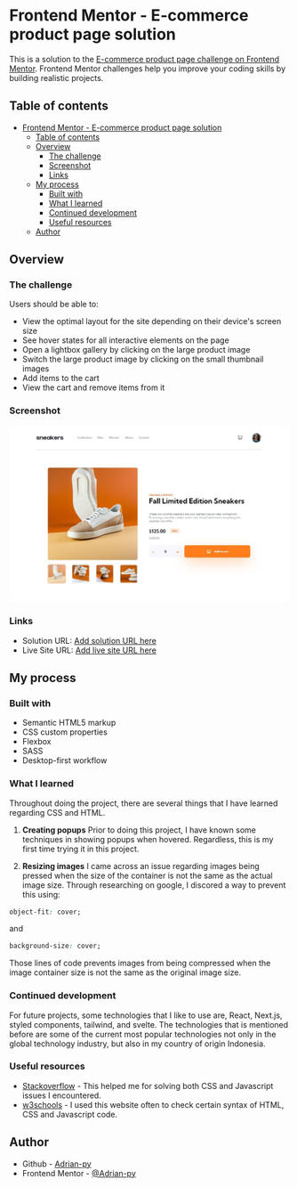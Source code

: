 # Frontend Mentor - E-commerce product page solution

This is a solution to the [E-commerce product page challenge on Frontend Mentor](https://www.frontendmentor.io/challenges/ecommerce-product-page-UPsZ9MJp6). Frontend Mentor challenges help you improve your coding skills by building realistic projects.

## Table of contents

- [Frontend Mentor - E-commerce product page solution](#frontend-mentor---e-commerce-product-page-solution)
  - [Table of contents](#table-of-contents)
  - [Overview](#overview)
    - [The challenge](#the-challenge)
    - [Screenshot](#screenshot)
    - [Links](#links)
  - [My process](#my-process)
    - [Built with](#built-with)
    - [What I learned](#what-i-learned)
    - [Continued development](#continued-development)
    - [Useful resources](#useful-resources)
  - [Author](#author)

## Overview

### The challenge

Users should be able to:

- View the optimal layout for the site depending on their device's screen size
- See hover states for all interactive elements on the page
- Open a lightbox gallery by clicking on the large product image
- Switch the large product image by clicking on the small thumbnail images
- Add items to the cart
- View the cart and remove items from it

### Screenshot

![](./screenshot.jpg)

### Links

- Solution URL: [Add solution URL here](https://your-solution-url.com)
- Live Site URL: [Add live site URL here](https://your-live-site-url.com)

## My process

### Built with

- Semantic HTML5 markup
- CSS custom properties
- Flexbox
- SASS
- Desktop-first workflow

### What I learned

Throughout doing the project, there are several things that I have learned regarding CSS and HTML.

1. **Creating popups**
   Prior to doing this project, I have known some techniques in showing popups when hovered. Regardless, this is my first time trying it in this project.

2. **Resizing images**
   I came across an issue regarding images being pressed when the size of the container is not the same as the actual image size. Through researching on google, I discored a way to prevent this using:

```css
object-fit: cover;
```

and

```css
background-size: cover;
```

Those lines of code prevents images from being compressed when the image container size is not the same as the original image size.

### Continued development

For future projects, some technologies that I like to use are, React, Next.js, styled components, tailwind, and svelte. The technologies that is mentioned before are some of the current most popular technologies not only in the global technology industry, but also in my country of origin Indonesia.

### Useful resources

- [Stackoverflow](https://stackoverflow.com/) - This helped me for solving both CSS and Javascript issues I encountered.
- [w3schools](https://www.w3schools.com/) - I used this website often to check certain syntax of HTML, CSS and Javascript code.

## Author

- Github - [Adrian-py](https://github.com/Adrian-py)
- Frontend Mentor - [@Adrian-py](https://www.frontendmentor.io/profile/Adrian-py)
